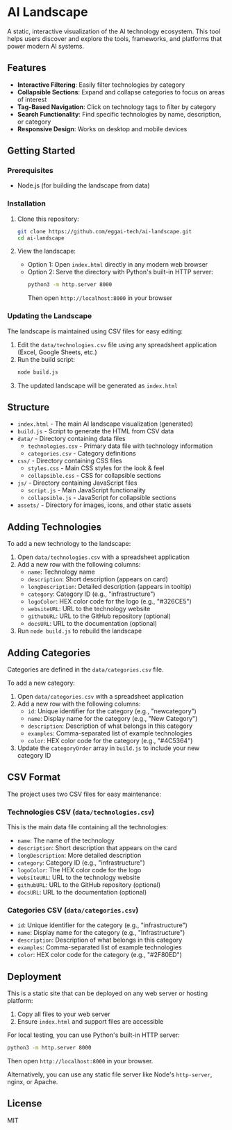 # AI Landscape

A static, interactive visualization of the AI technology ecosystem. This tool helps users discover and explore the tools, frameworks, and platforms that power modern AI systems.

## Features

- **Interactive Filtering**: Easily filter technologies by category
- **Collapsible Sections**: Expand and collapse categories to focus on areas of interest
- **Tag-Based Navigation**: Click on technology tags to filter by category
- **Search Functionality**: Find specific technologies by name, description, or category
- **Responsive Design**: Works on desktop and mobile devices

## Getting Started

### Prerequisites

- Node.js (for building the landscape from data)

### Installation

1. Clone this repository:
   ```bash
   git clone https://github.com/eggai-tech/ai-landscape.git
   cd ai-landscape
   ```

2. View the landscape:
   - Option 1: Open `index.html` directly in any modern web browser
   - Option 2: Serve the directory with Python's built-in HTTP server:
     ```bash
     python3 -m http.server 8000
     ```
     Then open `http://localhost:8000` in your browser

### Updating the Landscape

The landscape is maintained using CSV files for easy editing:

1. Edit the `data/technologies.csv` file using any spreadsheet application (Excel, Google Sheets, etc.)
2. Run the build script:
   ```bash
   node build.js
   ```
3. The updated landscape will be generated as `index.html`

## Structure

- `index.html` - The main AI landscape visualization (generated)
- `build.js` - Script to generate the HTML from CSV data
- `data/` - Directory containing data files
  - `technologies.csv` - Primary data file with technology information
  - `categories.csv` - Category definitions
- `css/` - Directory containing CSS files
  - `styles.css` - Main CSS styles for the look & feel
  - `collapsible.css` - CSS for collapsible sections
- `js/` - Directory containing JavaScript files
  - `script.js` - Main JavaScript functionality
  - `collapsible.js` - JavaScript for collapsible sections
- `assets/` - Directory for images, icons, and other static assets

## Adding Technologies

To add a new technology to the landscape:

1. Open `data/technologies.csv` with a spreadsheet application
2. Add a new row with the following columns:
   - `name`: Technology name
   - `description`: Short description (appears on card)
   - `longDescription`: Detailed description (appears in tooltip)
   - `category`: Category ID (e.g., "infrastructure")
   - `logoColor`: HEX color code for the logo (e.g., "#326CE5")
   - `websiteURL`: URL to the technology website
   - `githubURL`: URL to the GitHub repository (optional)
   - `docsURL`: URL to the documentation (optional)
3. Run `node build.js` to rebuild the landscape

## Adding Categories

Categories are defined in the `data/categories.csv` file.

To add a new category:

1. Open `data/categories.csv` with a spreadsheet application
2. Add a new row with the following columns:
   - `id`: Unique identifier for the category (e.g., "newcategory")
   - `name`: Display name for the category (e.g., "New Category")
   - `description`: Description of what belongs in this category
   - `examples`: Comma-separated list of example technologies
   - `color`: HEX color code for the category (e.g., "#4C5364")
3. Update the `categoryOrder` array in `build.js` to include your new category ID

## CSV Format

The project uses two CSV files for easy maintenance:

### Technologies CSV (`data/technologies.csv`)
This is the main data file containing all the technologies:
- `name`: The name of the technology
- `description`: Short description that appears on the card
- `longDescription`: More detailed description
- `category`: Category ID (e.g., "infrastructure")
- `logoColor`: The HEX color code for the logo
- `websiteURL`: URL to the technology website
- `githubURL`: URL to the GitHub repository (optional)
- `docsURL`: URL to the documentation (optional)

### Categories CSV (`data/categories.csv`)
- `id`: Unique identifier for the category (e.g., "infrastructure")
- `name`: Display name for the category (e.g., "Infrastructure") 
- `description`: Description of what belongs in this category
- `examples`: Comma-separated list of example technologies
- `color`: HEX color code for the category (e.g., "#2F80ED")

## Deployment

This is a static site that can be deployed on any web server or hosting platform:

1. Copy all files to your web server
2. Ensure `index.html` and support files are accessible

For local testing, you can use Python's built-in HTTP server:
```bash
python3 -m http.server 8000
```
Then open `http://localhost:8000` in your browser.

Alternatively, you can use any static file server like Node's `http-server`, nginx, or Apache.

## License

MIT